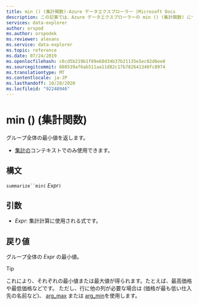 ```yaml
---
title: min () (集計関数)-Azure データエクスプローラー |Microsoft Docs
description: この記事では、Azure データエクスプローラーの min () (集計関数) について説明します。
services: data-explorer
author: orspod
ms.author: orspodek
ms.reviewer: alexans
ms.service: data-explorer
ms.topic: reference
ms.date: 07/24/2019
ms.openlocfilehash: c6cd5b219b1f89e68d34b37b21135e5ec02d6ee8
ms.sourcegitcommit: 608539af6ab511aa11d82c17b782641340fc8974
ms.translationtype: MT
ms.contentlocale: ja-JP
ms.lasthandoff: 10/20/2020
ms.locfileid: "92248946"
---
```

# <a name="min-aggregation-function"></a>min () (集計関数)

グループ全体の最小値を返します。 

* [集計の](summarizeoperator.md)コンテキストでのみ使用できます。

## <a name="syntax"></a>構文

`summarize``min(` *Expr*`)`

## <a name="arguments"></a>引数

* *Expr*: 集計計算に使用される式です。 

## <a name="returns"></a>戻り値

グループ全体の *Expr* の最小値。
 
> [!TIP]
> これにより、それぞれの最小値または最大値が得られます。たとえば、最高価格や最低価格などです。 ただし、行に他の列が必要な場合は (価格が最も低い仕入先の名前など)、 [arg_max](arg-max-aggfunction.md) または [arg_min](arg-min-aggfunction.md)を使用します。